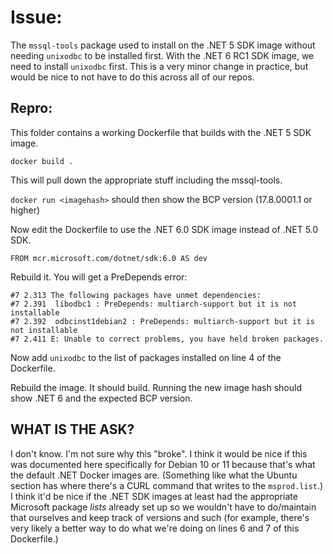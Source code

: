 # Issue:

The `mssql-tools` package used to install on the .NET 5 SDK image without needing `unixodbc` to be installed first.  With the .NET 6 RC1 SDK image, we need to install `unixodbc` first.  This is a very minor change in practice, but would be nice to not have to do this across all of our repos.

## Repro:

This folder contains a working Dockerfile that builds with the .NET 5 SDK image.

`docker build .`

This will pull down the appropriate stuff including the mssql-tools.

`docker run <imagehash>` should then show the BCP version (17.8.0001.1 or higher)

Now edit the Dockerfile to use the .NET 6.0 SDK image instead of .NET 5.0 SDK.

`FROM mcr.microsoft.com/dotnet/sdk:6.0 AS dev`

Rebuild it.  You will get a PreDepends error:

```
#7 2.313 The following packages have unmet dependencies:
#7 2.391  libodbc1 : PreDepends: multiarch-support but it is not installable
#7 2.392  odbcinst1debian2 : PreDepends: multiarch-support but it is not installable
#7 2.411 E: Unable to correct problems, you have held broken packages.
```

Now add `unixodbc` to the list of packages installed on line 4 of the Dockerfile.

Rebuild the image.  It should build.  Running the new image hash should show .NET 6 and the expected BCP version.

## WHAT IS THE ASK?

I don't know.  I'm not sure why this "broke".  I think it would be nice if this was documented here  specifically for Debian 10 or 11 because that's what the default .NET Docker images are.  (Something like what the Ubuntu section has where there's a CURL command that writes to the `msprod.list`.)  I think it'd be nice if the .NET SDK images at least had the appropriate Microsoft package *lists* already set up so we wouldn't have to do/maintain that ourselves and keep track of versions and such (for example, there's very likely a better way to do what we're doing on lines 6 and 7 of this Dockerfile.)
